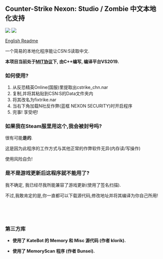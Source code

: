 ## Counter-Strike Nexon: Studio / Zombie 中文本地化支持

[![](https://img.shields.io/badge/license-MIT-green)](./LICENSE_CN)
[![](https://img.shields.io/badge/version-1.1-green)](https://github.com/dounai2333/CSNS-Chinese-Localization/releases/tag/1.1)

[English Readme](./README.md)

一个简易的本地化程序能让CSN:S读取中文.

**本项目当前处于[MIT协议](./LICENSE_CN)下, 由C++编写, 编译平台VS2019.**

### 如何使用?
1. 从反恐精英Online(国服)里提取出cstrike_chn.nar
2. 复制,并将其粘贴到CSN:S的Data文件夹内
3. 将其改名为fixtrike.nar
4. 当右下角加载N社反作弊(蓝框 NEXON SECURITY)时开启程序
5. 完事! 享受吧!

### 如果我在Steam服里用这个,我会被封号吗?
很有可能**是的**.

这是因为此程序的工作方式与其他正常的作弊软件无异(内存读/写操作)

使用风险自负!

### 是不是游戏更新后这程序就不能用了?
我不确定, 我已经尽我所能兼容了游戏更新(使用了签名扫描).

不过,我敢肯定的是,你一直都可以下载源代码,修改地址并将其编译为你自己所用!

‮

‮

### 第三方库

- **使用了 KateBot 的 Memory 和 Misc 源代码 (作者 klorik).**

- **使用了 MemoryScan 程序 (作者 Bunsei).**
